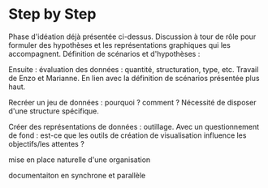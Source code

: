 
# Step by Step

Phase d'idéation déjà présentée ci-dessus.
Discussion à tour de rôle pour formuler des hypothèses et les représentations graphiques qui les accompagnent.
Définition de scénarios et d'hypothèses :

Ensuite : évaluation des données : quantité, structuration, type, etc.
Travail de Enzo et Marianne.
En lien avec la définition de scénarios présentée plus haut.

Recréer un jeu de données : pourquoi ? comment ?
Nécessité de disposer d'une structure spécifique.

Créer des représentations de données : outillage.
Avec un questionnement de fond : est-ce que les outils de création de visualisation influence les objectifs/les attentes ?

mise en place naturelle d'une organisation

documentaiton en synchrone et parallèle
